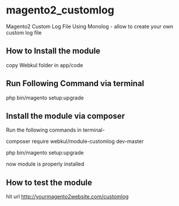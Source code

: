 # magento2_customlog

Magento2 Custom Log File Using Monolog - allow to create your own custom log file

How to Install the module 
--------------------------
copy Webkul folder in app/code

Run Following Command via terminal
-----------------------------------
php bin/magento setup:upgrade

Install the module via composer
--------------------------
Run the following commands in terminal-

composer require webkul/module-customlog dev-master

php bin/magento setup:upgrade

now module is properly installed

How to test the module
--------------------------
hit url http://yourmagento2website.com/customlog